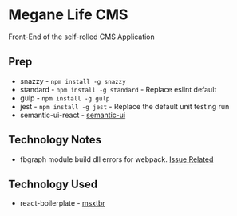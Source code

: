 # Megane Life CMS

Front-End of the self-rolled CMS Application

## Prep

* snazzy - `npm install -g snazzy`
* standard - `npm install -g standard` - Replace eslint default
* gulp - `npm install -g gulp`
* jest - `npm install -g jest` - Replace the default unit testing run
* semantic-ui-react - [semantic-ui](http://semantic-ui.com/introduction/getting-started.html)

## Technology Notes

* fbgraph module build dll errors for webpack. [Issue Related](https://github.com/hapijs/joi/issues/665)

## Technology Used

* react-boilerplate - [msxtbr](https://github.com/react-boilerplate/react-boilerplate)
